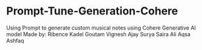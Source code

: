 # Prompt-Tune-Generation-Cohere
Using Prompt to generate custom musical notes using Cohere Generative AI model 
Made by:
Ribence Kadel
Goutam Vignesh
Ajay Surya
Saira Ali
Aqsa Ashfaq
